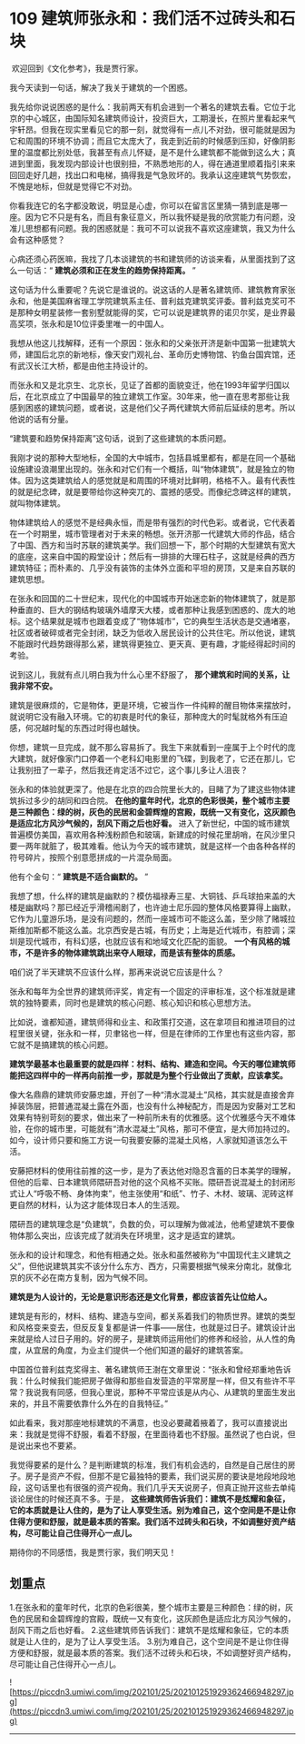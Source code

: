 # 109 建筑师张永和：我们活不过砖头和石块

 欢迎回到《文化参考》，我是贾行家。

我今天读到一句话，解决了我关于建筑的一个困惑。

我先给你说说困惑的是什么：我前两天有机会进到一个著名的建筑去看。它位于北京的中心城区，由国际知名建筑师设计，投资巨大，工期漫长，在照片里看起来气宇轩昂。但我在现实里看见它的那一刻，就觉得有一点儿不对劲，很可能就是因为它和周围的环境不协调；而且它太庞大了，我走到近前的时候感到压抑，好像阴影里的温度都比别处低，我甚至有点儿怀疑，是不是什么建筑都不能做到这么大；真进到里面，我发现内部设计也很别扭，不熟悉地形的人，得在通道里顺着指引来来回回走好几趟，找出口和电梯，搞得我是气急败坏的。我承认这座建筑气势恢宏，不愧是地标，但就是觉得它不对劲。

你看我连它的名字都没敢说，明显是心虚，你可以在留言区里猜一猜到底是哪一座。因为它不只是有名，而且有象征意义，所以我怀疑是我的欣赏能力有问题，没准儿思想都有问题。我的困惑就是：我可不可以说我不喜欢这座建筑，我又为什么会有这种感觉？

心病还须心药医嘛，我找了几本谈建筑的书和建筑师的访谈来看，从里面找到了这么一句话：“ **建筑必须和正在发生的趋势保持距离。** ”

这句话为什么重要呢？先说它是谁说的。说这话的人是著名建筑师、建筑教育家张永和，他是美国麻省理工学院建筑系主任、普利兹克建筑奖评委。普利兹克奖可不是那种女明星装修一套别墅就能得的奖，它可以说是建筑界的诺贝尔奖，是业界最高奖项，张永和是10位评委里唯一的中国人。

我想从他这儿找解释，还有一个原因：张永和的父亲张开济是新中国第一批建筑大师，建国后北京的新地标，像天安门观礼台、革命历史博物馆、钓鱼台国宾馆，还有武汉长江大桥，都是由他主持设计的。

而张永和又是北京生、北京长，见证了首都的面貌变迁，他在1993年留学归国以后，在北京成立了中国最早的独立建筑工作室。30年来，他一直在思考那些让我感到困惑的建筑问题，或者说，这是他们父子两代建筑大师前后延续的思考。所以他说的话有分量。

“建筑要和趋势保持距离”这句话，说到了这些建筑的本质问题。

我刚才说的那种大型地标，全国的大中城市，包括县城里都有，都是在同一个基础设施建设浪潮里出现的。张永和对它们有一个概括，叫“物体建筑”，就是独立的物体。因为这类建筑给人的感觉就是和周围的环境对比鲜明，格格不入。最有代表性的就是纪念碑，就是要带给你这种突兀的、震撼的感受。而像纪念碑这样的建筑，就叫物体建筑。

物体建筑给人的感觉不是经典永恒，而是带有强烈的时代色彩。或者说，它代表着在一个时期里，城市管理者对于未来的畅想。张开济那一代建筑大师的作品，结合了中国、西方和当时苏联的建筑美学。我们回想一下，那个时期的大型建筑有宽大的底座，这来自中国的殿堂设计；然后有一排排的大理石柱子，这就是经典的西方建筑特征；而朴素的、几乎没有装饰的主体外立面和平坦的房顶，又是来自苏联的建筑思想。

在张永和回国的二十世纪末，现代化的中国城市开始迷恋新的物体建筑了，就是那种垂直的、巨大的钢结构玻璃外墙摩天大楼，或者那种让我感到困惑的、庞大的地标。这个结果就是城市也跟着变成了“物体城市”，它的典型生活状态是交通堵塞，社区或者破碎或者完全封闭，缺乏为低收入居民设计的公共住宅。所以他说，建筑不能跟时代趋势跟得那么紧，建筑得更独立、更天真、更有趣，才能经得起时间的考验。

说到这儿，我就有点儿明白我为什么心里不舒服了， **那个建筑和时间的关系，让我非常不安。**

建筑是很麻烦的，它是物体，更是环境，它被当作一件纯粹的醒目物体来摆放时，就说明它没有融入环境。它的初衷是时代的象征，那种庞大的时髦就格外有压迫感，何况越时髦的东西过时得也越快。

你想，建筑一旦完成，就不那么容易拆了。我生下来就看到一座属于上个时代的庞大建筑，就好像家门口停着一个老科幻电影里的飞碟，到我老了，它还在那儿，它让我别扭了一辈子，然后我还肯定活不过它，这个事儿多让人沮丧？

张永和的体验就更深了。他是在北京的四合院里长大的，目睹了为了建这些物体建筑拆过多少的胡同和四合院。 **在他的童年时代，北京的色彩很美，整个城市主要是三种颜色：绿的树，灰色的民居和金碧辉煌的宫殿，既统一又有变化，这灰颜色是适应北方风沙气候的，刮风下雨之后也好看。** 进入了新世纪，中国的城市建筑普遍模仿美国，喜欢用各种浅粉颜色和玻璃，新建成的时候花里胡哨，在风沙里只要一两年就脏了，极其难看。他认为今天的城市建筑，就是这样一个由各种各样的符号碎片，按照个别意愿拼成的一片混杂局面。

他有个金句：“ **建筑是不适合幽默的。** ”

我想了想，什么样的建筑是幽默的？模仿福禄寿三星、大铜钱、乒乓球拍来盖的大楼是幽默吗？那已经近乎滑稽闹剧了，也许迪士尼乐园的整体风格要算得上幽默，它作为儿童游乐场，是没有问题的，然而一座城市可不能这么盖，至少除了赌城拉斯维加斯都不能这么盖。北京西安是古城，有历史；上海是近代城市，有腔调；深圳是现代城市，有科幻感，也就应该有和地域文化匹配的面貌。 **一个有风格的城市，不是许多的物体建筑跳出来夺人眼球，而是该有整体的质感。**

咱们说了半天建筑不应该什么样，那再来说说它应该是什么？

张永和每年为全世界的建筑师评奖，肯定有一个固定的评审标准，这个标准就是建筑的独特要素，同时也是建筑的核心问题、核心知识和核心思想方法。

比如说，谁都知道，建筑师得和业主、和政策打交道，这在拿项目和推进项目的过程里很关键，张永和一样，贝聿铭也一样，但是在律师的工作里也有这些内容，那它就不是搞建筑的核心问题。

 **建筑学最基本也最重要的就是四样：材料、结构、建造和空间。今天的哪位建筑师能把这四样中的一样再向前推一步，那就是为整个行业做出了贡献，应该拿奖。**

像大名鼎鼎的建筑师安藤忠雄，开创了一种“清水混凝土”风格，其实就是直接舍弃掉装饰层，把普通混凝土露在外面，也没有什么神秘配方，而是因为安藤对工艺和效果有特别苛刻的要求，做出来了一种前所未有的优雅感。这个优雅感今天不难体验，在你的城市里，可能就有“清水混凝土”风格，那可不便宜，是大师加持过的。如今，设计师只要和施工方说一句我要安藤的混凝土风格，人家就知道该怎么干活。

安藤把材料的使用往前推的这一步，是为了表达他对隐忍含蓄的日本美学的理解，但他的后辈、日本建筑师隈研吾对他的这个风格不买账。隈研吾说混凝土的封闭形式让人“呼吸不畅、身体拘束”，他主张使用“和纸”、竹子、木材、玻璃、泥砖这样更自然的材料，认为这才能体现日本人的生活观。

隈研吾的建筑理念是“负建筑”，负数的负，可以理解为做减法，他希望建筑不要像物体那么突出，应该完成了就消失在环境里，这才是适宜的建筑。

张永和的设计和理念，和他有相通之处。张永和虽然被称为“中国现代主义建筑之父”，但他说建筑其实不该分什么东方、西方，只需要根据气候来分南北，就像北京的灰不必在南方复制，因为气候不同。

 **建筑是为人设计的，无论是意识形态还是文化背景，都应该首先让位给人。**

建筑是有形的，材料、结构、建造与空间，都关系着我们的物质世界。建筑的类型和风格变来变去，但反反复复都是讲一件事——居住，也就是过日子。建筑设计出来就是给人过日子用的。好的房子，是建筑师运用他们的修养和经验，从人性的角度，从宜居的角度，为业主们提供一个他们知道的最好的建筑答案。

中国首位普利兹克奖得主、著名建筑师王澍在文章里说：“张永和曾经郑重地告诉我：什么时候我们能把房子做得和那些自发营造的平常房屋一样，但又有些许不平常？我说我有同感，但我心里说，那种不平常应该是从内心、从建筑的里面生发出来的，并且不需要依靠什么外在的自我特征。”

如此看来，我对那座地标建筑的不满意，也没必要藏着掖着了，我可以直接说出来：我就是觉得不舒服，看着不舒服，在里面待着也不舒服。虽然说了也白说，但是说出来也不要紧。

我觉得要紧的是什么？是判断建筑的标准，我们有机会选的，自然是自己居住的房子。房子是资产不假，但那不是它最独特的要素，我们说买房的要诀是地段地段地段，这句话里也有很强的资产视角。我们几乎天天说房子，但真正抛开这些去单纯谈论居住的时候还真不多。于是， **这些建筑师告诉我们：建筑不是炫耀和象征，它的本质就是让人住的，是为了让人享受生活。别为难自己，这个空间是不是让你住得方便和舒服，就是最本质的答案。我们活不过砖头和石块，不如调整好资产结构，尽可能让自己住得开心一点儿。**

期待你的不同感悟，我是贾行家，我们明天见！

## 划重点

1.在张永和的童年时代，北京的色彩很美，整个城市主要是三种颜色：绿的树，灰色的民居和金碧辉煌的宫殿，既统一又有变化，这灰颜色是适应北方风沙气候的，刮风下雨之后也好看。
2.这些建筑师告诉我们：建筑不是炫耀和象征，它的本质就是让人住的，是为了让人享受生活。
3.别为难自己，这个空间是不是让你住得方便和舒服，就是最本质的答案。我们活不过砖头和石块，不如调整好资产结构，尽可能让自己住得开心一点儿。

![https://piccdn3.umiwi.com/img/202101/25/202101251929362466948297.jpg](https://piccdn3.umiwi.com/img/202101/25/202101251929362466948297.jpg)

---
